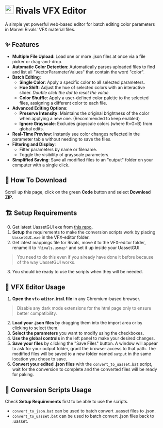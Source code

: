# **<img src="https://cdn.jsdelivr.net/gh/ilSaturnooooo/saturno-resourcers/saturno_logo_full-alpha-icon.png" width="28"/> Rivals VFX Editor**

A simple yet powerful web-based editor for batch editing color parameters in Marvel Rivals' VFX material files.

## **✨ Features**

* **Multiple File Upload**: Load one or more .json files at once via a file picker or drag-and-drop.  
* **Automatic Color Detection**: Automatically parses uploaded files to find and list all "VectorParameterValues" that contain the word "color".  
* **Batch Editing**:  
  * **Single Color**: Apply a specific color to all selected parameters.  
  * **Hue Shift**: Adjust the hue of selected colors with an interactive slider. _Double click the dot to reset the value._
  * **Color Shuffle**: Apply a user-defined color palette to the selected files, assigning a different color to each file.  
* **Advanced Editing Options**:  
  * **Preserve Intensity**: Maintains the original brightness of the color when applying a new one. (Recommended to keep enabled)  
  * **Ignore Grayscale**: Excludes grayscale colors (where R=G=B) from global edits.  
* **Real-Time Preview**: Instantly see color changes reflected in the parameter table without needing to save the files.  
* **Filtering and Display**:  
  * Filter parameters by name or filename.  
  * Toggle the visibility of grayscale parameters.  
* **Simplified Saving**: Save all modified files to an "output" folder on your computer with a single click.

## **💾 How To Download**
Scroll up this page, click on the green **Code** button and select **Download ZIP**.

## **🏗️ Setup Requirements**
0. Get latest UassetGUI exe from [this repo](https://github.com/atenfyr/UAssetGUI/releases).
1. **Setup** the requirements to make the conversion scripts work by placing `UassetGUI.exe` in the VFX-editor folder.
2. Get latest mappings file for Rivals, move it to the VFX-editor folder, rename it to `"Rivals.usmap"` and set it up inside your UassetGUI. 
> You need to do this even if you already have done it before because of the way UassetGUI works.
3. You should be ready to use the scripts when they will be needed.

## **🌈 VFX Editor Usage**

1. **Open the `vfx-editor.html` file** in any Chromium-based browser. 
> Disable any dark mode extensions for the html page only to ensure better compatibility.
2. **Load your .json files** by dragging them into the import area or by clicking to select them.
3. **Select the parameters** you want to modify using the checkboxes.
4. **Use the global controls** in the left panel to make your desired changes.
5. **Save your files** by clicking the "Save Files" button. A window will appear to ask for your output folder, grant the browser access to that path. The modified files will be saved to a new folder named `output` in the same location you chose to save. 
6. **Convert your edited .json files** with the `convert_to_uasset.bat` script, wait for the conversion to complete and the converted files will be ready for paking.

## **🔄️ Conversion Scripts Usage**

Check **Setup Requirements** first to be able to use the scripts.
* `convert_to_json.bat` can be used to batch convert .uasset files to .json.
* `convert_to_uasset.bat` can be used to batch convert .json files back to .uasset.
